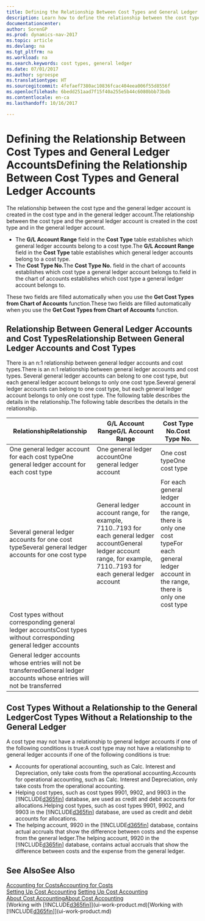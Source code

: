 ```yaml
---
title: Defining the Relationship Between Cost Types and General Ledger Accounts
description: Learn how to define the relationship between the cost type and the general ledger account.
documentationcenter: 
author: SorenGP
ms.prod: dynamics-nav-2017
ms.topic: article
ms.devlang: na
ms.tgt_pltfrm: na
ms.workload: na
ms.search.keywords: cost types, general ledger
ms.date: 07/01/2017
ms.author: sgroespe
ms.translationtype: HT
ms.sourcegitcommit: 4fefaef7380ac10836fcac404eea006f55d8556f
ms.openlocfilehash: 6bedd251aad7f15f40a255e5b44c6080bbb73bdb
ms.contentlocale: en-ca
ms.lasthandoff: 10/16/2017

---
```

# <a name="defining-the-relationship-between-cost-types-and-general-ledger-accounts"></a><span data-ttu-id="1dbc8-103">Defining the Relationship Between Cost Types and General Ledger Accounts</span><span class="sxs-lookup"><span data-stu-id="1dbc8-103">Defining the Relationship Between Cost Types and General Ledger Accounts</span></span>
<span data-ttu-id="1dbc8-104">The relationship between the cost type and the general ledger account is created in the cost type and in the general ledger account.</span><span class="sxs-lookup"><span data-stu-id="1dbc8-104">The relationship between the cost type and the general ledger account is created in the cost type and in the general ledger account.</span></span>  

* <span data-ttu-id="1dbc8-105">The **G/L Account Range** field in the **Cost Type** table establishes which general ledger accounts belong to a cost type.</span><span class="sxs-lookup"><span data-stu-id="1dbc8-105">The **G/L Account Range** field in the **Cost Type** table establishes which general ledger accounts belong to a cost type.</span></span>  
* <span data-ttu-id="1dbc8-106">The **Cost Type No.**</span><span class="sxs-lookup"><span data-stu-id="1dbc8-106">The **Cost Type No.**</span></span> <span data-ttu-id="1dbc8-107">field in the chart of accounts establishes which cost type a general ledger account belongs to.</span><span class="sxs-lookup"><span data-stu-id="1dbc8-107">field in the chart of accounts establishes which cost type a general ledger account belongs to.</span></span>  

<span data-ttu-id="1dbc8-108">These two fields are filled automatically when you use the **Get Cost Types from Chart of Accounts** function.</span><span class="sxs-lookup"><span data-stu-id="1dbc8-108">These two fields are filled automatically when you use the **Get Cost Types from Chart of Accounts** function.</span></span>  

## <a name="relationship-between-general-ledger-accounts-and-cost-types"></a><span data-ttu-id="1dbc8-109">Relationship Between General Ledger Accounts and Cost Types</span><span class="sxs-lookup"><span data-stu-id="1dbc8-109">Relationship Between General Ledger Accounts and Cost Types</span></span>  
<span data-ttu-id="1dbc8-110">There is an n:1 relationship between general ledger accounts and cost types.</span><span class="sxs-lookup"><span data-stu-id="1dbc8-110">There is an n:1 relationship between general ledger accounts and cost types.</span></span> <span data-ttu-id="1dbc8-111">Several general ledger accounts can belong to one cost type, but each general ledger account belongs to only one cost type.</span><span class="sxs-lookup"><span data-stu-id="1dbc8-111">Several general ledger accounts can belong to one cost type, but each general ledger account belongs to only one cost type.</span></span> <span data-ttu-id="1dbc8-112">The following table describes the details in the relationship.</span><span class="sxs-lookup"><span data-stu-id="1dbc8-112">The following table describes the details in the relationship.</span></span>  

|<span data-ttu-id="1dbc8-113">Relationship</span><span class="sxs-lookup"><span data-stu-id="1dbc8-113">Relationship</span></span>|<span data-ttu-id="1dbc8-114">**G/L Account Range**</span><span class="sxs-lookup"><span data-stu-id="1dbc8-114">**G/L Account Range**</span></span>|<span data-ttu-id="1dbc8-115">**Cost Type No.**</span><span class="sxs-lookup"><span data-stu-id="1dbc8-115">**Cost Type No.**</span></span>|  
|------------------|------------------------------------------------|-------------------------------------------|  
|<span data-ttu-id="1dbc8-116">One general ledger account for each cost type</span><span class="sxs-lookup"><span data-stu-id="1dbc8-116">One general ledger account for each cost type</span></span>|<span data-ttu-id="1dbc8-117">One general ledger account</span><span class="sxs-lookup"><span data-stu-id="1dbc8-117">One general ledger account</span></span>|<span data-ttu-id="1dbc8-118">One cost type</span><span class="sxs-lookup"><span data-stu-id="1dbc8-118">One cost type</span></span>|  
|<span data-ttu-id="1dbc8-119">Several general ledger accounts for one cost type</span><span class="sxs-lookup"><span data-stu-id="1dbc8-119">Several general ledger accounts for one cost type</span></span>|<span data-ttu-id="1dbc8-120">General ledger account range, for example, 7110..7193 for each general ledger account</span><span class="sxs-lookup"><span data-stu-id="1dbc8-120">General ledger account range, for example, 7110..7193 for each general ledger account</span></span>|<span data-ttu-id="1dbc8-121">For each general ledger account in the range, there is only one cost type</span><span class="sxs-lookup"><span data-stu-id="1dbc8-121">For each general ledger account in the range, there is only one cost type</span></span>|  
|<span data-ttu-id="1dbc8-122">Cost types without corresponding general ledger accounts</span><span class="sxs-lookup"><span data-stu-id="1dbc8-122">Cost types without corresponding general ledger accounts</span></span>|<Empty>||  
|<span data-ttu-id="1dbc8-123">General ledger accounts whose entries will not be transferred</span><span class="sxs-lookup"><span data-stu-id="1dbc8-123">General ledger accounts whose entries will not be transferred</span></span>||<Empty>|  

## <a name="cost-types-without-a-relationship-to-the-general-ledger"></a><span data-ttu-id="1dbc8-124">Cost Types Without a Relationship to the General Ledger</span><span class="sxs-lookup"><span data-stu-id="1dbc8-124">Cost Types Without a Relationship to the General Ledger</span></span>  
<span data-ttu-id="1dbc8-125">A cost type may not have a relationship to general ledger accounts if one of the following conditions is true:</span><span class="sxs-lookup"><span data-stu-id="1dbc8-125">A cost type may not have a relationship to general ledger accounts if one of the following conditions is true:</span></span>  

* <span data-ttu-id="1dbc8-126">Accounts for operational accounting, such as Calc. Interest and Depreciation, only take costs from the operational accounting.</span><span class="sxs-lookup"><span data-stu-id="1dbc8-126">Accounts for operational accounting, such as Calc. Interest and Depreciation, only take costs from the operational accounting.</span></span>  
* <span data-ttu-id="1dbc8-127">Helping cost types, such as cost types 9901, 9902, and 9903 in the [!INCLUDE[d365fin](includes/d365fin_md.md)] database, are used as credit and debit accounts for allocations.</span><span class="sxs-lookup"><span data-stu-id="1dbc8-127">Helping cost types, such as cost types 9901, 9902, and 9903 in the [!INCLUDE[d365fin](includes/d365fin_md.md)] database, are used as credit and debit accounts for allocations.</span></span>  
* <span data-ttu-id="1dbc8-128">The helping account, 9920 in the [!INCLUDE[d365fin](includes/d365fin_md.md)] database, contains actual accruals that show the difference between costs and the expense from the general ledger.</span><span class="sxs-lookup"><span data-stu-id="1dbc8-128">The helping account, 9920 in the [!INCLUDE[d365fin](includes/d365fin_md.md)] database, contains actual accruals that show the difference between costs and the expense from the general ledger.</span></span>  

## <a name="see-also"></a><span data-ttu-id="1dbc8-129">See Also</span><span class="sxs-lookup"><span data-stu-id="1dbc8-129">See Also</span></span>  
[<span data-ttu-id="1dbc8-130">Accounting for Costs</span><span class="sxs-lookup"><span data-stu-id="1dbc8-130">Accounting for Costs</span></span>](finance-manage-cost-accounting.md)  
<span data-ttu-id="1dbc8-131">[Setting Up Cost Accounting](finance-set-up-cost-accounting.md) </span><span class="sxs-lookup"><span data-stu-id="1dbc8-131">[Setting Up Cost Accounting](finance-set-up-cost-accounting.md) </span></span>  
[<span data-ttu-id="1dbc8-132">About Cost Accounting</span><span class="sxs-lookup"><span data-stu-id="1dbc8-132">About Cost Accounting</span></span>](finance-about-cost-accounting.md)  
<span data-ttu-id="1dbc8-133">[Working with [!INCLUDE[d365fin](includes/d365fin_md.md)]](ui-work-product.md)</span><span class="sxs-lookup"><span data-stu-id="1dbc8-133">[Working with [!INCLUDE[d365fin](includes/d365fin_md.md)]](ui-work-product.md)</span></span>

